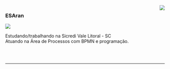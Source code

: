 <img align='right' src="https://github-readme-stats.vercel.app/api?username=ESAran&show_icons=true&title_color=2d3142&text_color=4f5d75&icon_color=ef8354&bg_color=ffffff&cache_seconds=2300">

### ESAran

<img src="https://img.shields.io/static/v1?label=Overview&message=Eduardo Slomp Arán&color=4f5d75&style=for-the-badge&logo=GitHub">

<p> Estudando/trabalhando na Sicredi Vale Litoral - SC<br/> Atuando na Área de Processos com BPMN e programação.</p>
<br></br>
<hr>
<br></br>
<br></br>
